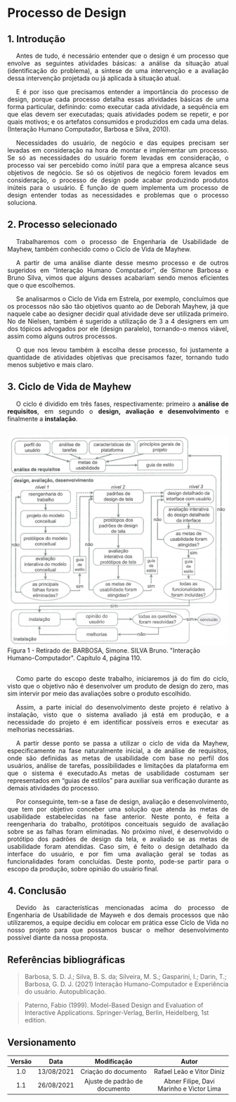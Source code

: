 # Processo de Design

## 1. Introdução

<p style="text-indent: 20px; text-align: justify">
Antes de tudo, é necessário entender que o design é um processo que envolve as seguintes atividades básicas: a análise da situação atual (identificação do problema), a síntese de uma intervenção e a avaliação dessa intervenção projetada ou já aplicada à situação atual.
</p>

<p style="text-indent: 20px; text-align: justify">
E é por isso que precisamos entender a importância do processo de design, porque cada processo detalha essas atividades básicas de uma forma particular, definindo: como executar cada atividade, a sequência em que elas devem ser executadas; quais atividades podem se repetir, e por quais motivos; e os artefatos consumidos e produzidos em cada uma delas. (Interação Humano Computador, Barbosa e Silva, 2010).
</p>

<p style="text-indent: 20px; text-align: justify">
Necessidades do usuário, de negócio e das equipes precisam ser levadas em consideração na hora de montar e implementar um processo. Se só as necessidades do usuário forem levadas em consideração, o processo vai ser percebido como inútil para que a empresa alcance seus objetivos de negócio. Se só os objetivos de negócio forem levados em consideração, o processo de design pode acabar produzindo produtos inúteis para o usuário. É função de quem implementa um processo de design entender todas as necessidades e problemas que o processo soluciona.
</p>

## 2. Processo selecionado

<p style="text-indent: 20px; text-align: justify">
Trabalharemos com o processo de Engenharia de Usabilidade de Mayhew, também conhecido como o Ciclo de Vida de Mayhew.
</p>

<p style="text-indent: 20px; text-align: justify">
A partir de uma análise diante desse mesmo processo e de outros sugeridos em &quot;Interação Humano Computador&quot;, de Simone Barbosa e Bruno Silva, vimos que alguns desses acabariam sendo menos eficientes que o que escolhemos.
</p>

<p style="text-indent: 20px; text-align: justify">
Se analisarmos o Ciclo de Vida em Estrela, por exemplo, concluímos que os processos não são tão objetivos quanto ao de Deborah Mayhew, já que naquele cabe ao designer decidir qual atividade deve ser utilizada primeiro. No de Nielsen, também é sugerido a utilização de 3 a 4 designers em um dos tópicos advogados por ele (design paralelo), tornando-o menos viável, assim como alguns outros processos.
</p>

<p style="text-indent: 20px; text-align: justify">
O que nos levou também à escolha desse processo, foi justamente a quantidade de atividades objetivas que precisamos fazer, tornando tudo menos subjetivo e mais claro.
</p>

## 3. Ciclo de Vida de Mayhew

<p style="text-indent: 20px; text-align: justify">
O ciclo é dividido em três fases, respectivamente: primeiro a <b>análise de requisitos</b>, em segundo o <b>design, avaliação e desenvolvimento</b> e finalmente a <b>instalação</b>.
</p>

<div style="display: flex; flex-flow: row wrap; justify-content: center; margin: 30px auto"> 
  <img width="600px" src="../../assets/img/diagrama_mayhew.png">
  <figcaption>Figura 1 - Retirado de: BARBOSA, Simone. SILVA Bruno. "Interação Humano-Computador". Capítulo 4, página 110.</figcaption>
</div>

<p style="text-indent: 20px; text-align: justify">
Como parte do escopo deste trabalho, iniciaremos já do fim do ciclo, visto que o objetivo não é desenvolver um produto de design do zero, mas sim intervir por meio das avaliações sobre o produto escolhido.
</p>

<p style="text-indent: 20px; text-align: justify">
Assim, a parte inicial do desenvolvimento deste projeto é relativo à instalação, visto que o sistema avaliado já está em produção, e a necessidade do projeto é em identificar possíveis erros e executar as melhorias necessárias.
</p>

<p style="text-indent: 20px; text-align: justify">
A partir desse ponto se passa a utilizar o ciclo de vida da Mayhew, especificamente na fase naturalmente inicial, a de análise de requisitos, onde são definidas as metas de usabilidade com base no perfil dos usuários, análise de tarefas, possibilidades e limitações da plataforma em que o sistema é executado.As metas de usabilidade costumam ser representados em “guias de estilos” para auxiliar sua verificação durante as demais atividades do processo.
</p>

<p style="text-indent: 20px; text-align: justify">
Por conseguinte, tem-se a fase de design, avaliação e desenvolvimento, que tem por objetivo conceber uma solução que atenda às metas de usabilidade estabelecidas na fase anterior. Neste ponto, é feita a reengenharia do trabalho, protótipos conceituais seguido de avaliação sobre se as falhas foram eliminadas. No próximo nível, é desenvolvido o protótipo dos padrões de design da tela, e avaliado se as metas de usabilidade foram atendidas. Caso sim, é feito o design detalhado da interface do usuário, e por fim uma avaliação geral se todas as funcionalidades foram concluídas. Deste ponto, pode-se partir para o escopo da produção, sobre opinião do usuário final.
</p>

## 4. Conclusão

<p style="text-indent: 20px; text-align: justify">
Devido às características mencionadas acima do processo de Engenharia de Usabilidade de Mayweh e dos demais processos que não utilizaremos, a equipe decidiu em colocar em prática esse Ciclo de Vida no nosso projeto para que possamos buscar o melhor desenvolvimento possível diante da nossa proposta.
</p>

## Referências bibliográficas

> Barbosa, S. D. J.; Silva, B. S. da; Silveira, M. S.; Gasparini, I.; Darin, T.; Barbosa, G. D. J. (2021) Interação Humano-Computador e Experiência do usuário. Autopublicação.

> Paterno, Fabio (1999). Model-Based Design and Evaluation of Interactive Applications. Springer-Verlag, Berlin, Heidelberg, 1st edition.

## Versionamento
| Versão | Data| Modificação|Autor|
| :--: | :--: | :--: | :--:|
| 1.0    | 13/08/2021 | Criação do documento | Rafael Leão e Vitor Diniz |
| 1.1    | 26/08/2021 |Ajuste de padrão de documento | Abner Filipe, Davi Marinho e Victor Lima |